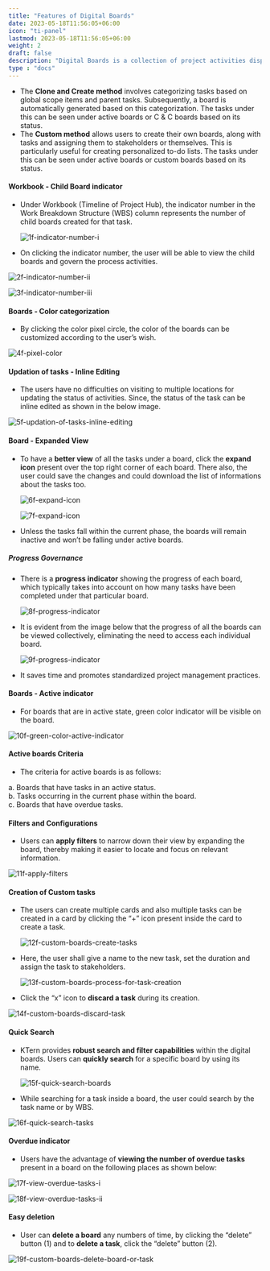 ```yaml
---
title: "Features of Digital Boards"
date: 2023-05-18T11:56:05+06:00
icon: "ti-panel"
lastmod: 2023-05-18T11:56:05+06:00
weight: 2
draft: false
description: "Digital Boards is a collection of project activities displayed in the form of cards, which helps to comment and update activities more easily"
type : "docs"
---
```


<ul>
<li>
The <b>Clone and Create method</b> involves categorizing tasks based on global scope items and parent tasks. Subsequently, a board is automatically generated based on this categorization. The tasks under this can be seen under active boards or C & C boards based on its status.
</li>

<li>
The <b>Custom method</b> allows users to create their own boards, along with tasks and assigning them to stakeholders or themselves. This is particularly useful for creating personalized to-do lists. The tasks under this can be seen under active boards or custom boards based on its status.
</li>
</ul>

#### Workbook - Child Board indicator

<ul>
<li>
Under Workbook (Timeline of Project Hub), the indicator number in the Work Breakdown Structure (WBS) column represents the number of child boards created for that task. 
</li>

![1f-indicator-number-i](https://storage.googleapis.com/ktern-public-files/product-documentation/Boards/1f-indicator-number-i.png)

<li>
On clicking the indicator number, the user will be able to view the child boards and govern the process activities.
</li>
</ul>

![2f-indicator-number-ii](https://storage.googleapis.com/ktern-public-files/product-documentation/Boards/2f-indicator-number-ii.png)

![3f-indicator-number-iii](https://storage.googleapis.com/ktern-public-files/product-documentation/Boards/3f-indicator-number-iii.png)

#### Boards - Color categorization

<ul>
<li>
By clicking the color pixel circle, the color of the boards can be customized according to the user’s wish.
</li>
</ul>

![4f-pixel-color](https://storage.googleapis.com/ktern-public-files/product-documentation/Boards/4f-pixel-color.png)

#### Updation of tasks - Inline Editing

<ul>
<li>
The users have no difficulties on visiting to multiple locations for updating the status of activities. Since, the status of the task can be inline edited as shown in the below image.
</li>
</ul>

![5f-updation-of-tasks-inline-editing](https://storage.googleapis.com/ktern-public-files/product-documentation/Boards/5f-updation-of-tasks-inline-editing.png)

#### Board - Expanded View

<ul>
<li>
To have a <b>better view</b> of all the tasks under a board, click the <b>expand icon</b> present over the top right corner of each board. There also, the user could save the changes and could download the list of informations about the tasks too. 
</li>

![6f-expand-icon](https://storage.googleapis.com/ktern-public-files/product-documentation/Boards/6f-expand-icon.png)

![7f-expand-icon](https://storage.googleapis.com/ktern-public-files/product-documentation/Boards/7f-expand-icon.png)

<li>
Unless the tasks fall within the current phase, the boards will remain inactive and won’t be falling under active boards. 
</li>
</ul>

##### Progress Governance

<ul>
<li>
There is a <b>progress indicator</b> showing the progress of each board, which typically takes into account on how many tasks have been completed under that particular board.
</li>

![8f-progress-indicator](https://storage.googleapis.com/ktern-public-files/product-documentation/Boards/8f-progress-indicator.png)

<li>
It is evident from the image below that the progress of all the boards can be viewed collectively, eliminating the need to access each individual board.
</li>

![9f-progress-indicator](https://storage.googleapis.com/ktern-public-files/product-documentation/Boards/9f-progress-indicator.png)

<li>
It saves time and promotes standardized project management practices.
</li>
</ul>

#### Boards - Active indicator

<ul>
<li>
For boards that are in active state, green color indicator will be visible on the board.
</li> 
</ul>

![10f-green-color-active-indicator](https://storage.googleapis.com/ktern-public-files/product-documentation/Boards/10f-green-color-active-indicator.png)

#### Active boards Criteria

<ul>
<li>
The criteria for active boards is as follows:
</li> 
</ul>

a. Boards that have tasks in an active status.<br>
b. Tasks occurring in the current phase within the board.<br>
c. Boards that have overdue tasks.<br>

#### Filters and Configurations

<ul>
<li>
Users can <b>apply filters</b> to narrow down their view by expanding the board, thereby making it easier to locate and focus on relevant information.
</li>
</ul>

![11f-apply-filters](https://storage.googleapis.com/ktern-public-files/product-documentation/Boards/11f-apply-filters.png)

#### Creation of Custom tasks

<ul>
<li>
The users can create multiple cards and also multiple tasks can be created in a card by clicking the “+” icon present inside the card to create a task.
</li>

![12f-custom-boards-create-tasks](https://storage.googleapis.com/ktern-public-files/product-documentation/Boards/12f-custom-boards-create-tasks.png)

<li>
Here, the user shall give a name to the new task, set the duration and assign the task to stakeholders. 
</li>

![13f-custom-boards-process-for-task-creation](https://storage.googleapis.com/ktern-public-files/product-documentation/Boards/13f-custom-boards-process-for-task-creation.png)

<li>
Click the “x” icon to <b>discard a task</b> during its creation.
</li>
</ul>

![14f-custom-boards-discard-task](https://storage.googleapis.com/ktern-public-files/product-documentation/Boards/15f-custom-boards-discard-task.png)

#### Quick Search 

<ul>
<li>
KTern provides <b>robust search and filter capabilities</b> within the digital boards. Users can <b>quickly search</b> for a specific board by using its name.
</li>

![15f-quick-search-boards](https://storage.googleapis.com/ktern-public-files/product-documentation/Boards/15f-quick-search-boards.png)

<li>
While searching for a task inside a board, the user could search by the task name or by WBS.
</li>
</ul>

![16f-quick-search-tasks](https://storage.googleapis.com/ktern-public-files/product-documentation/Boards/16f-quick-search-tasks.png)

#### Overdue indicator 

<ul>
<li>
Users have the advantage of <b>viewing the number of overdue tasks</b> present in a board on the following places as shown below: 
</li>
</ul>

![17f-view-overdue-tasks-i](https://storage.googleapis.com/ktern-public-files/product-documentation/Boards/17f-view-overdue-tasks-i.png)

![18f-view-overdue-tasks-ii](https://storage.googleapis.com/ktern-public-files/product-documentation/Boards/18f-view-overdue-tasks-ii.png)

#### Easy deletion

<ul>
<li>
User can <b>delete a board</b> any numbers of time, by clicking the “delete” button (1) and to <b>delete a task</b>, click the “delete” button (2).
</li>
</ul>

![19f-custom-boards-delete-board-or-task](https://storage.googleapis.com/ktern-public-files/product-documentation/Boards/19f-custom-boards-delete-board-or-task.png)
